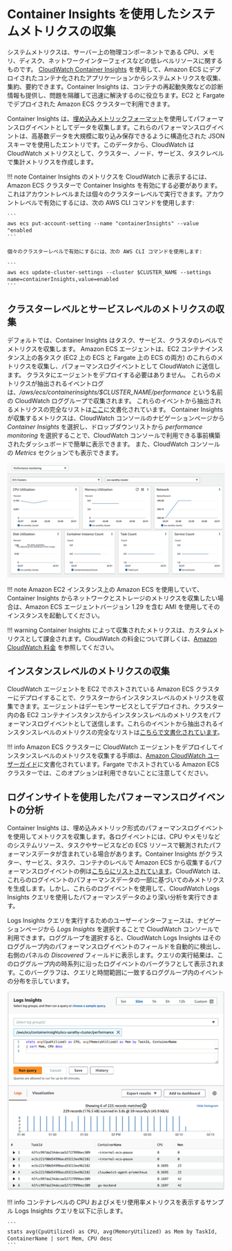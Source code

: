 # Container Insights を使用したシステムメトリクスの収集

システムメトリクスは、サーバー上の物理コンポーネントである CPU、メモリ、ディスク、ネットワークインターフェイスなどの低レベルリソースに関するものです。
[CloudWatch Container Insights](https://docs.aws.amazon.com/AmazonCloudWatch/latest/monitoring/ContainerInsights.html) を使用して、Amazon ECS にデプロイされたコンテナ化されたアプリケーションからシステムメトリクスを収集、集約、要約できます。Container Insights は、コンテナの再起動失敗などの診断情報も提供し、問題を隔離して迅速に解決するのに役立ちます。EC2 と Fargate でデプロイされた Amazon ECS クラスターで利用できます。

Container Insights は、[埋め込みメトリックフォーマット](https://docs.aws.amazon.com/AmazonCloudWatch/latest/monitoring/CloudWatch_Embedded_Metric_Format.html)を使用してパフォーマンスログイベントとしてデータを収集します。これらのパフォーマンスログイベントは、高基数データを大規模に取り込み保存できるように構造化された JSON スキーマを使用したエントリです。このデータから、CloudWatch は CloudWatch メトリクスとして、クラスター、ノード、サービス、タスクレベルで集計メトリクスを作成します。

!!! note
	Container Insights のメトリクスを CloudWatch に表示するには、Amazon ECS クラスターで Container Insights を有効にする必要があります。これはアカウントレベルまたは個々のクラスターレベルで実行できます。アカウントレベルで有効にするには、次の AWS CLI コマンドを使用します: 

    ```
    aws ecs put-account-setting --name "containerInsights" --value "enabled
    ```

    個々のクラスターレベルで有効にするには、次の AWS CLI コマンドを使用します:

    ```
    aws ecs update-cluster-settings --cluster $CLUSTER_NAME --settings name=containerInsights,value=enabled
    ```

## クラスターレベルとサービスレベルのメトリクスの収集

デフォルトでは、Container Insights はタスク、サービス、クラスタのレベルでメトリクスを収集します。
Amazon ECS エージェントは、EC2 コンテナインスタンス上の各タスク (EC2 上の ECS と Fargate 上の ECS の両方) のこれらのメトリクスを収集し、パフォーマンスログイベントとして CloudWatch に送信します。
クラスタにエージェントをデプロイする必要はありません。 
これらのメトリクスが抽出されるイベントログは、*/aws/ecs/containerinsights/$CLUSTER_NAME/performance* という名前の CloudWatch ロググループで収集されます。 
これらのイベントから抽出されるメトリクスの完全なリストは[ここ](https://docs.aws.amazon.com/AmazonCloudWatch/latest/monitoring/Container-Insights-metrics-ECS.html)に文書化されています。
Container Insights が収集するメトリクスは、CloudWatch コンソールのナビゲーションページから *Container Insights* を選択し、ドロップダウンリストから *performance monitoring* を選択することで、CloudWatch コンソールで利用できる事前構築されたダッシュボードで簡単に表示できます。
また、CloudWatch コンソールの *Metrics* セクションでも表示できます。

![Container Insights メトリクスダッシュボード](../../../../images/ContainerInsightsMetrics.png)

!!! note
    Amazon EC2 インスタンス上の Amazon ECS を使用していて、Container Insights からネットワークとストレージのメトリクスを収集したい場合は、Amazon ECS エージェントバージョン 1.29 を含む AMI を使用してそのインスタンスを起動してください。
    
!!! warning
    Container Insights によって収集されたメトリクスは、カスタムメトリクスとして課金されます。CloudWatch の料金について詳しくは、[Amazon CloudWatch 料金](https://aws.amazon.com/cloudwatch/pricing/) を参照してください。

## インスタンスレベルのメトリクスの収集

CloudWatch エージェントを EC2 でホストされている Amazon ECS クラスターにデプロイすることで、クラスターからインスタンスレベルのメトリクスを収集できます。エージェントはデーモンサービスとしてデプロイされ、クラスター内の各 EC2 コンテナインスタンスからインスタンスレベルのメトリクスをパフォーマンスログイベントとして送信します。これらのイベントから抽出されるインスタンスレベルのメトリクスの完全なリストは[こちらで文書化されています](https://docs.aws.amazon.com/AmazonCloudWatch/latest/monitoring/Container-Insights-metrics-ECS.html)。

!!! info
    Amazon ECS クラスターに CloudWatch エージェントをデプロイしてインスタンスレベルのメトリクスを収集する手順は、[Amazon CloudWatch ユーザーガイド](https://docs.aws.amazon.com/AmazonCloudWatch/latest/monitoring/deploy-container-insights-ECS-instancelevel.html)に文書化されています。Fargate でホストされている Amazon ECS クラスターでは、このオプションは利用できないことに注意してください。

## ログインサイトを使用したパフォーマンスログイベントの分析

Container Insights は、埋め込みメトリック形式のパフォーマンスログイベントを使用してメトリクスを収集します。各ログイベントには、CPU やメモリなどのシステムリソース、タスクやサービスなどの ECS リソースで観測されたパフォーマンスデータが含まれている場合があります。Container Insights がクラスター、サービス、タスク、コンテナのレベルで Amazon ECS から収集するパフォーマンスログイベントの例は[こちらにリストされています](https://docs.aws.amazon.com/AmazonCloudWatch/latest/monitoring/Container-Insights-reference-performance-logs-ECS.html)。CloudWatch は、これらのログイベントのパフォーマンスデータの一部に基づいてのみメトリクスを生成します。しかし、これらのログイベントを使用して、CloudWatch Logs Insights クエリを使用したパフォーマンスデータのより深い分析を実行できます。

Logs Insights クエリを実行するためのユーザーインターフェースは、ナビゲーションページから *Logs Insights* を選択することで CloudWatch コンソールで利用できます。ロググループを選択すると、CloudWatch Logs Insights はそのロググループ内のパフォーマンスログイベントのフィールドを自動的に検出し、右側のパネルの *Discovered* フィールドに表示します。クエリの実行結果は、このロググループ内の時系列に沿ったログイベントのバーグラフとして表示されます。このバーグラフは、クエリと時間範囲に一致するロググループ内のイベントの分布を示しています。

![Logs Insights ダッシュボード](../../../../images/LogInsights.png)

!!! info
    コンテナレベルの CPU およびメモリ使用率メトリクスを表示するサンプル Logs Insights クエリを以下に示します。
    
    ```
    stats avg(CpuUtilized) as CPU, avg(MemoryUtilized) as Mem by TaskId, ContainerName | sort Mem, CPU desc
    ```
